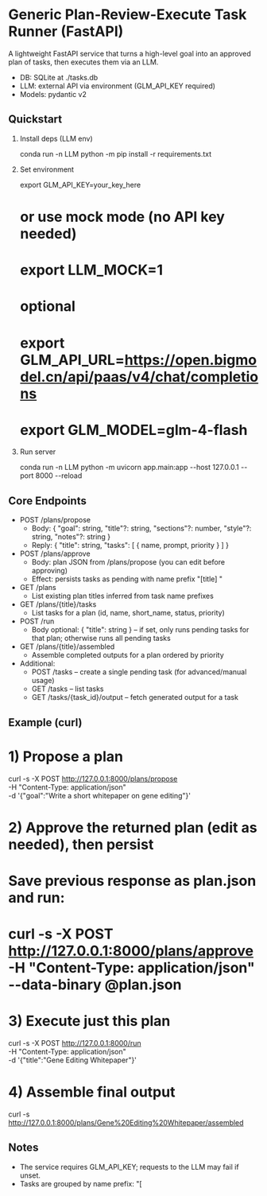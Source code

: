 # Generic Plan-Review-Execute Task Runner (FastAPI)

A lightweight FastAPI service that turns a high-level goal into an approved plan of tasks, then executes them via an LLM.

- DB: SQLite at ./tasks.db
- LLM: external API via environment (GLM_API_KEY required)
- Models: pydantic v2

## Quickstart

1) Install deps (LLM env)

   conda run -n LLM python -m pip install -r requirements.txt

2) Set environment

   export GLM_API_KEY=your_key_here
   # or use mock mode (no API key needed)
   # export LLM_MOCK=1
   # optional
   # export GLM_API_URL=https://open.bigmodel.cn/api/paas/v4/chat/completions
   # export GLM_MODEL=glm-4-flash

3) Run server

   conda run -n LLM python -m uvicorn app.main:app --host 127.0.0.1 --port 8000 --reload

## Core Endpoints

- POST /plans/propose
  - Body: { "goal": string, "title"?: string, "sections"?: number, "style"?: string, "notes"?: string }
  - Reply: { "title": string, "tasks": [ { name, prompt, priority } ] }
- POST /plans/approve
  - Body: plan JSON from /plans/propose (you can edit before approving)
  - Effect: persists tasks as pending with name prefix "[title] "
- GET /plans
  - List existing plan titles inferred from task name prefixes
- GET /plans/{title}/tasks
  - List tasks for a plan (id, name, short_name, status, priority)
- POST /run
  - Body optional: { "title": string } – if set, only runs pending tasks for that plan; otherwise runs all pending tasks
- GET /plans/{title}/assembled
  - Assemble completed outputs for a plan ordered by priority
- Additional:
  - POST /tasks – create a single pending task (for advanced/manual usage)
  - GET  /tasks – list tasks
  - GET  /tasks/{task_id}/output – fetch generated output for a task

## Example (curl)

# 1) Propose a plan
curl -s -X POST http://127.0.0.1:8000/plans/propose \
  -H "Content-Type: application/json" \
  -d '{"goal":"Write a short whitepaper on gene editing"}'

# 2) Approve the returned plan (edit as needed), then persist
# Save previous response as plan.json and run:
# curl -s -X POST http://127.0.0.1:8000/plans/approve -H "Content-Type: application/json" --data-binary @plan.json

# 3) Execute just this plan
curl -s -X POST http://127.0.0.1:8000/run \
  -H "Content-Type: application/json" \
  -d '{"title":"Gene Editing Whitepaper"}'

# 4) Assemble final output
curl -s http://127.0.0.1:8000/plans/Gene%20Editing%20Whitepaper/assembled

## Notes
- The service requires GLM_API_KEY; requests to the LLM may fail if unset.
- Tasks are grouped by name prefix: "[<title>] ". No schema change needed.
- Legacy, report-specific endpoints have been removed to keep the app generic.

## Architecture
- **Interfaces** (`app/interfaces/__init__.py`)
  - `LLMProvider` (chat, ping, config)
  - `TaskRepository` (task CRUD/query)
- **LLM client** (`app/llm.py`)
  - Implements `LLMProvider`
  - Supports mock mode via `LLM_MOCK`
- **Repository** (`app/repository/tasks.py`)
  - `SqliteTaskRepository` implements `TaskRepository`
  - Module-level functions delegate to `default_repo` for backward compatibility
- **Services** (`app/services/planning.py`)
  - Business logic for plan propose/approve with dependency injection (DI)
- **Scheduler/Executor** (`app/scheduler.py`, `app/executor.py`)
  - Scheduler queries repository for pending tasks; executor calls LLM via `get_default_client()` and persists outputs
- **API** (`app/main.py`)
  - FastAPI app uses Lifespan to init DB

## Mock Mode (no external LLM)
Enable to develop/test without a real API key. Deterministic outputs; `ping()` always true; `config()` reflects mock.

```bash
export LLM_MOCK=1
# now run the server or tests
```

## Testing
Run tests (uses temp SQLite DB and mock LLM; no external calls):

```bash
conda run -n LLM python -m pip install -U pytest  # if needed
conda run -n LLM python -m pytest -q
```

Coverage (optional):

```bash
conda run -n LLM python -m pip install -U pytest-cov
conda run -n LLM python -m pytest --cov=app --cov-report=term-missing
```

## Lifespan
Startup has migrated from `@app.on_event("startup")` to FastAPI Lifespan for forward compatibility.
